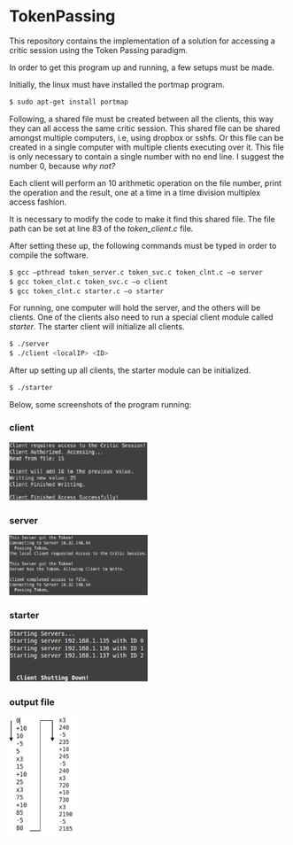 # TokenPassing
This repository contains the implementation of a solution for accessing a critic session using the Token Passing paradigm. 

In order to get this program up and running, a few setups must be made.

Initially, the linux must have installed the portmap program.

```sh
$ sudo apt-get install portmap
```

Following, a shared file must be created between all the clients, this way they can all access the same critic session. This shared file can be shared amongst multiple computers, i.e, using dropbox or sshfs. Or this file can be created in a single computer with multiple clients executing over it. This file is only necessary to contain a single number with no end line. I suggest the number 0, because *why not?*

Each client will perform an 10 arithmetic operation on the file number, print the operation and the result, one at a time in a time division multiplex access fashion.

It is necessary to modify the code to make it find this shared file. The file path can be set at line 83 of the *token_client.c* file.

After setting these up, the following commands must be typed in order to compile the software.

```sh
$ gcc –pthread token_server.c token_svc.c token_clnt.c –o server  
$ gcc token_clnt.c token_svc.c –o client 
$ gcc token_clnt.c starter.c –o starter
```

For running, one computer will hold the server, and the others will be clients. One of the clients also need to run a special client module called *starter*. The starter client will initialize all clients.

```sh
$ ./server  
$ ./client <localIP> <ID> 
```
After up setting up all clients, the starter module can be initialized.

```sh
$ ./starter 
```

Below, some screenshots of the program running:

### client
<img src="figs/client.png" width=250>

### server
<img src="figs/server.png" width=250>

### starter
<img src="figs/starter.png" width=250>

### output file
<img src="figs/out.png" width=120>

